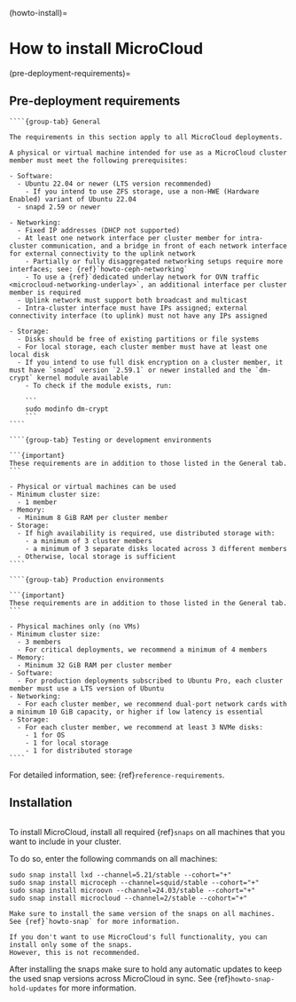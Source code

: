 (howto-install)=
# How to install MicroCloud

(pre-deployment-requirements)=
## Pre-deployment requirements

`````{tabs}
````{group-tab} General

The requirements in this section apply to all MicroCloud deployments.

A physical or virtual machine intended for use as a MicroCloud cluster member must meet the following prerequisites:

- Software:
  - Ubuntu 22.04 or newer (LTS version recommended)
    - If you intend to use ZFS storage, use a non-HWE (Hardware Enabled) variant of Ubuntu 22.04
  - snapd 2.59 or newer

- Networking:
  - Fixed IP addresses (DHCP not supported)
  - At least one network interface per cluster member for intra-cluster communication, and a bridge in front of each network interface for external connectivity to the uplink network
    - Partially or fully disaggregated networking setups require more interfaces; see: {ref}`howto-ceph-networking`
    - To use a {ref}`dedicated underlay network for OVN traffic <microcloud-networking-underlay>`, an additional interface per cluster member is required
  - Uplink network must support both broadcast and multicast
  - Intra-cluster interface must have IPs assigned; external connectivity interface (to uplink) must not have any IPs assigned

- Storage:
  - Disks should be free of existing partitions or file systems
  - For local storage, each cluster member must have at least one local disk
  - If you intend to use full disk encryption on a cluster member, it must have `snapd` version `2.59.1` or newer installed and the `dm-crypt` kernel module available
    - To check if the module exists, run:

    ```
    sudo modinfo dm-crypt
    ```
````

````{group-tab} Testing or development environments

```{important}
These requirements are in addition to those listed in the General tab.
```

- Physical or virtual machines can be used
- Minimum cluster size:
  - 1 member
- Memory:
  - Minimum 8 GiB RAM per cluster member
- Storage:
  - If high availability is required, use distributed storage with:
    - a minimum of 3 cluster members
    - a minimum of 3 separate disks located across 3 different members
  - Otherwise, local storage is sufficient
````

````{group-tab} Production environments

```{important}
These requirements are in addition to those listed in the General tab.
```

- Physical machines only (no VMs)
- Minimum cluster size:
  - 3 members
  - For critical deployments, we recommend a minimum of 4 members
- Memory:
  - Minimum 32 GiB RAM per cluster member
- Software:
  - For production deployments subscribed to Ubuntu Pro, each cluster member must use a LTS version of Ubuntu
- Networking:
  - For each cluster member, we recommend dual-port network cards with a minimum 10 GiB capacity, or higher if low latency is essential
- Storage:
  - For each cluster member, we recommend at least 3 NVMe disks:
    - 1 for OS
    - 1 for local storage
    - 1 for distributed storage
````
`````

For detailed information, see: {ref}`reference-requirements`.

## Installation

```{youtube} https://www.youtube.com/watch?v=M0y0hQ16YuE
```

To install MicroCloud, install all required {ref}`snaps` on all machines that you want to include in your cluster.

To do so, enter the following commands on all machines:

    sudo snap install lxd --channel=5.21/stable --cohort="+"
    sudo snap install microceph --channel=squid/stable --cohort="+"
    sudo snap install microovn --channel=24.03/stable --cohort="+"
    sudo snap install microcloud --channel=2/stable --cohort="+"

```{note}
Make sure to install the same version of the snaps on all machines.
See {ref}`howto-snap` for more information.

If you don't want to use MicroCloud's full functionality, you can install only some of the snaps.
However, this is not recommended.
```

After installing the snaps make sure to hold any automatic updates to keep the used snap versions across MicroCloud in sync.
See {ref}`howto-snap-hold-updates` for more information.
